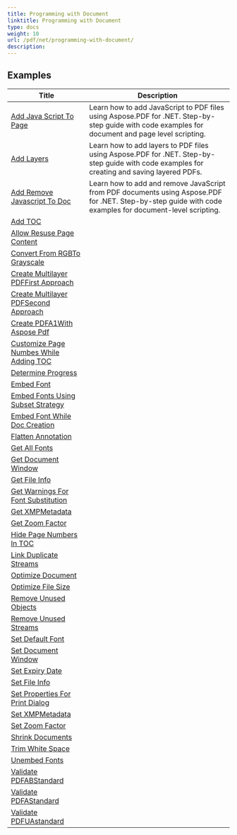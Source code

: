 ```yaml
---
title: Programming with Document
linktitle: Programming with Document
type: docs
weight: 10
url: /pdf/net/programming-with-document/
description: 
---
```


## Examples
| Title | Description |
| --- | --- | 
| [Add Java Script To Page](./addjavascripttopage/) | Learn how to add JavaScript to PDF files using Aspose.PDF for .NET. Step-by-step guide with code examples for document and page level scripting. |  
| [Add Layers](./addlayers/) | Learn how to add layers to PDF files using Aspose.PDF for .NET. Step-by-step guide with code examples for creating and saving layered PDFs. |  
| [Add Remove Javascript To Doc](./addremovejavascripttodoc/) | Learn how to add and remove JavaScript from PDF documents using Aspose.PDF for .NET. Step-by-step guide with code examples for document-level scripting. |  
| [Add TOC](./addtoc/) |  |  
| [Allow Resuse Page Content](./allowresusepagecontent/) |  |  
| [Convert From RGBTo Grayscale](./convertfromrgbtograyscale/) |  |  
| [Create Multilayer PDFFirst Approach](./createmultilayerpdffirstapproach/) |  |  
| [Create Multilayer PDFSecond Approach](./createmultilayerpdfsecondapproach/) |  |  
| [Create PDFA1With Aspose Pdf](./createpdfa1withasposepdf/) |  |  
| [Customize Page Numbes While Adding TOC](./customizepagenumbeswhileaddingtoc/) |  |  
| [Determine Progress](./determineprogress/) |  |  
| [Embed Font](./embedfont-/) |  |  
| [Embed Fonts Using Subset Strategy](./embedfontsusingsubsetstrategy/) |  |  
| [Embed Font While Doc Creation](./embedfontwhiledoccreation/) |  |  
| [Flatten Annotation](./flattenannotation/) |  |  
| [Get All Fonts](./getallfonts/) |  |  
| [Get Document Window](./getdocumentwindow/) |  |  
| [Get File Info](./getfileinfo/) |  |  
| [Get Warnings For Font Substitution](./getwarningsforfontsubstitution/) |  |  
| [Get XMPMetadata](./getxmpmetadata/) |  |  
| [Get Zoom Factor](./getzoomfactor/) |  |  
| [Hide Page Numbers In TOC](./hidepagenumbersintoc/) |  |  
| [Link Duplicate Streams](./linkduplicatestreams/) |  |  
| [Optimize Document](./optimizedocument/) |  |  
| [Optimize File Size](./optimizefilesize/) |  |  
| [Remove Unused Objects](./removeunusedobjects/) |  |  
| [Remove Unused Streams](./removeunusedstreams/) |  |  
| [Set Default Font](./setdefaultfont/) |  |  
| [Set Document Window](./setdocumentwindow/) |  |  
| [Set Expiry Date](./setexpirydate/) |  |  
| [Set File Info](./setfileinfo/) |  |  
| [Set Properties For Print Dialog](./setpropertiesforprintdialog/) |  |  
| [Set XMPMetadata](./setxmpmetadata/) |  |  
| [Set Zoom Factor](./setzoomfactor/) |  |  
| [Shrink Documents](./shrinkdocuments/) |  |  
| [Trim White Space](./trimwhitespace/) |  |  
| [Unembed Fonts](./unembedfonts/) |  |  
| [Validate PDFABStandard](./validatepdfabstandard/) |  |  
| [Validate PDFAStandard](./validatepdfastandard/) |  |  
| [Validate PDFUAstandard](./validatepdfuastandard/) |  |  
